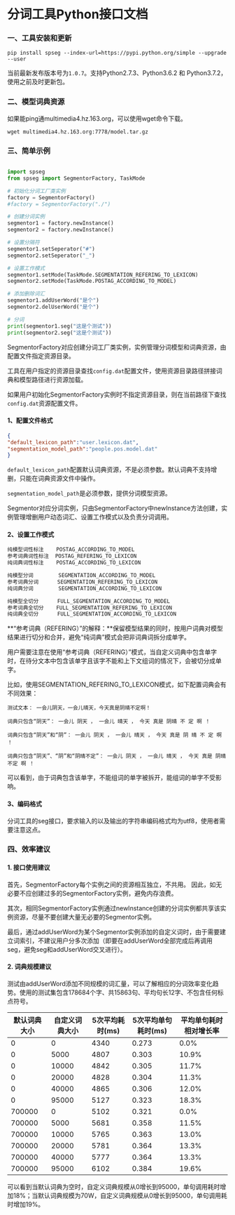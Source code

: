 # 分词工具Python接口文档

### 一、工具安装和更新

`pip install spseg --index-url=https://pypi.python.org/simple --upgrade --user`

当前最新发布版本号为`1.0.7`。支持Python2.7.3、Python3.6.2 和 Python3.7.2，使用之前及时更新包。

### 二、模型词典资源

如果能ping通multimedia4.hz.163.org，可以使用wget命令下载。

`wget multimedia4.hz.163.org:7778/model.tar.gz`

### 三、简单示例

```python

import spseg
from spseg import SegmentorFactory, TaskMode

# 初始化分词工厂类实例
factory = SegmentorFactory()
#factory = SegmentorFactory("./")

# 创建分词实例
segmentor1 = factory.newInstance()
segmentor2 = factory.newInstance()

# 设置分隔符
segmentor1.setSeperator("#")
segmentor2.setSeperator("_")

# 设置工作模式
segmentor1.setMode(TaskMode.SEGMENTATION_REFERING_TO_LEXICON)
segmentor2.setMode(TaskMode.POSTAG_ACCORDING_TO_MODEL)

# 添加删除词汇
segmentor1.addUserWord("是个")
segmentor2.delUserWord("是个")

# 分词
print(segmentor1.seg("这是个测试"))
print(segmentor2.seg("这是个测试"))
```
SegmentorFactory对应创建分词工厂类实例，实例管理分词模型和词典资源，由配置文件指定资源目录。

工具在用户指定的资源目录查找`config.dat`配置文件，使用资源目录路径拼接词典和模型路径进行资源加载。

如果用户初始化SegmentorFactory实例时不指定资源目录，则在当前路径下查找`config.dat`资源配置文件。

#### 1、配置文件格式

```json
{
"default_lexicon_path":"user.lexicon.dat",
"segmentation_model_path":"people.pos.model.dat"
}
```

`default_lexicon_path`配置默认词典资源，不是必须参数。默认词典不支持增删，只能在词典资源文件中操作。

`segmentation_model_path`是必须参数，提供分词模型资源。

Segmentor对应分词实例，只由SegmentorFactory中newInstance方法创建，实例管理增删用户动态词汇、设置工作模式以及负责分词调用。

#### 2、设置工作模式

```c++
纯模型词性标注    POSTAG_ACCORDING_TO_MODEL
参考词典词性标注  POSTAG_REFERING_TO_LEXICON
纯词典词性标注    POSTAG_ACCORDING_TO_LEXICON

纯模型分词        SEGMENTATION_ACCORDING_TO_MODEL
参考词典分词      SEGMENTATION_REFERING_TO_LEXICON
纯词典分词        SEGMENTATION_ACCORDING_TO_LEXICON

纯模型全切分      FULL_SEGMENTATION_ACCORDING_TO_MODEL
参考词典全切分    FULL_SEGMENTATION_REFERING_TO_LEXICON
纯词典全切分      FULL_SEGMENTATION_ACCORDING_TO_LEXICON
```

**“参考词典（REFERING）”的解释：**保留模型结果的同时，按用户词典对模型结果进行切分和合并，避免“纯词典”模式会把非词典词拆分成单字。

用户需要注意在使用“参考词典（REFERING）”模式，当自定义词典中包含单字时，在待分文本中包含该单字且该字不能和上下文组词的情况下，会被切分成单字。

比如，使用SEGMENTATION_REFERING_TO_LEXICON模式，如下配置词典会有不同效果：

```
测试文本： 一会儿阴天，一会儿晴天，今天真是阴晴不定啊！

词典只包含“阴天”： 一会儿 阴天 ， 一会儿 晴天 ， 今天 真是 阴晴 不 定 啊 ！

词典只包含“阴天”和“阴”： 一会儿 阴天 ， 一会儿 晴天 ， 今天 真是 阴 晴 不 定 啊 ！

词典只包含“阴天”、“阴”和“阴晴不定”： 一会儿 阴天 ， 一会儿 晴天 ， 今天 真是 阴晴不定 啊 ！
```

可以看到，由于词典包含该单字，不能组词的单字被拆开，能组词的单字不受影响。

#### 3、编码格式

分词工具的seg接口，要求输入的以及输出的字符串编码格式均为utf8，使用者需要注意这点。

### 四、效率建议

#### 1. 接口使用建议

首先，SegmentorFactory每个实例之间的资源相互独立，不共用。 因此，如无必要不应创建过多的SegmentorFactory实例，避免内存浪费。

其次，相同SegmentorFactory实例通过newInstance创建的分词实例都共享该实例资源，尽量不要创建大量无必要的Segmentor实例。

最后，通过addUserWord为某个Segmentor实例添加的自定义词时，由于需要建立词索引，不建议用户分多次添加（即要在addUserWord全部完成后再调用seg，避免seg和addUserWord交叉进行）。

#### 2. 词典规模建议

测试由addUserWord添加不同规模的词汇量，可以了解相应的分词效率变化趋势。使用的测试集包含178684个字、共15863句、平均句长12字、不包含任何标点符号。

|默认词典大小|自定义词典大小|5次平均耗时(ms)|5次平均单句耗时(ms)|平均单句耗时相对增长率|
|---|---|---|---|---|
|0|0|4340|0.273|0.0%|
|0|5000|4807|0.303|10.9%|
|0|10000|4842|0.305|11.7%|
|0|20000|4828|0.304|11.3%|
|0|40000|4865|0.306|12.0%|
|0|95000|5127|0.323|18.3%|
|700000|0|5102|0.321|0.0%|
|700000|5000|5681|0.358|11.5%|
|700000|10000|5765|0.363|13.0%|
|700000|20000|5781|0.364|13.3%|
|700000|40000|5777|0.364|13.3%|
|700000|95000|6102|0.384|19.6%|

可以看到当默认词典为空时，自定义词典规模从0增长到95000，单句调用耗时增加18%；当默认词典规模为70W，自定义词典规模从0增长到95000，单句调用耗时增加19%。
